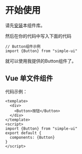 # 开始使用
请先[安装](#/doc/install)本组件库。

然后在你的代码中写入下面的代码

```
// Button组件示例
import {Button} from "simple-ui"
```

就可以使用我提供的Button组件了。

## Vue 单文件组件

代码示例：

```
<template>
  <div>
    <Button>按钮</Button>
  </div>
</template>
<script>
import {Button} from "simple-ui"
export default {
  components: {Button}
}
</script>
```